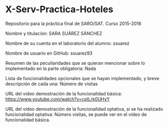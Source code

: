 # X-Serv-Practica-Hoteles
Repositorio para la práctica final de SARO/SAT. Curso 2015-2016 

Nombre y titulación: SARA SUÁREZ SÁNCHEZ

Nombre de su cuenta en el laboratorio del alumno: ssuarez

Nombre de usuario en GitHub: ssuarez93

Resumen de las peculiaridades que se quieran mencionar sobre lo implementado en la parte obligatoria: Nada

Lista de funcionalidades opcionales que se hayan implementado, y breve descripción de cada una: Número de visitas

URL del vídeo demostración de la funcionalidad básica: https://www.youtube.com/watch?v=cplLrk0UHyY

URL del vídeo demostración de la funcionalidad optativa, si se ha realizado funcionalidad optativa: Número visitas, se puede ver en el vídeo de funcionalidad básica.
